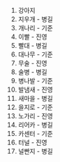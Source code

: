1. 강아지
2. 지우개 - 병길
3. 개나리 - 기준
4. 이빨  - 진영
5. 빨대 - 병길
6. 대나무 - 기준
7. 무술  - 진영
8. 술병 - 병길
9. 병나발 - 기준
10. 발냄새 - 진영
11. 새마을 - 병길
12. 을지로 - 기준
13. 노가리 - 진영
14. 리어카 - 병길
15. 카센터 - 기준
16. 터널 - 진영
17. 널빤지 - 병길